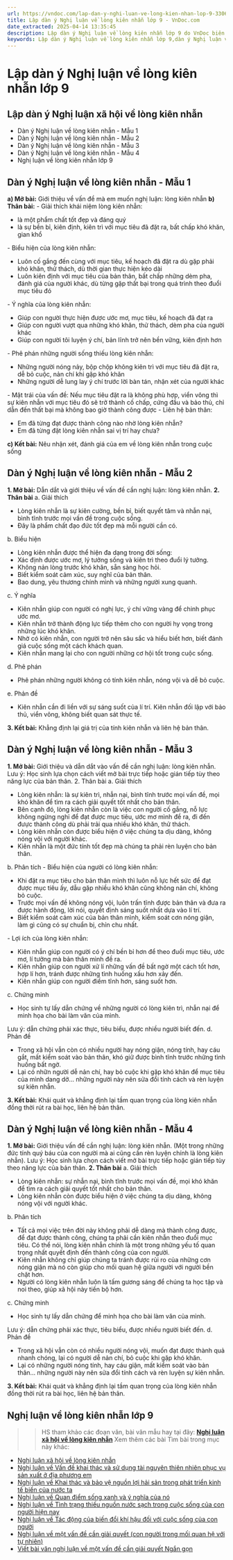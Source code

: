 ```yaml
---
url: https://vndoc.com/lap-dan-y-nghi-luan-ve-long-kien-nhan-lop-9-330600
title: Lập dàn ý Nghị luận về lòng kiên nhẫn lớp 9 - VnDoc.com
date_extracted: 2025-04-14 13:35:45
description: Lập dàn ý Nghị luận về lòng kiên nhẫn lớp 9 do VnDoc biên soạn nhằm giúp các em HS có thêm nhiều tài liệu tham khảo trong quá trình học tập.
keywords: Lập dàn ý Nghị luận về lòng kiên nhẫn lớp 9,dàn ý Nghị luận về lòng kiên nhẫn,dàn ý nghị luận xã hội về lòng kiên nhẫn,lập dàn ý nghị luận xã hội về lòng kiên nhẫn,Nghị luận về lòng kiên nhẫn,nghị luận xã hội về lòng kiên nhẫn,viết đoạn văn nghị luận xã hội về lòng kiên nhẫn,đoạn văn nghị luận xã hội 200 chữ về lòng kiên nhẫn
---
```


# Lập dàn ý Nghị luận về lòng kiên nhẫn lớp 9
## **Lập dàn ý Nghị luận xã hội về lòng kiên nhẫn**
  * Dàn ý Nghị luận về lòng kiên nhẫn - Mẫu 1
  * Dàn ý Nghị luận về lòng kiên nhẫn - Mẫu 2
  * Dàn ý Nghị luận về lòng kiên nhẫn - Mẫu 3
  * Dàn ý Nghị luận về lòng kiên nhẫn - Mẫu 4
  * Nghị luận về lòng kiên nhẫn lớp 9

## **Dàn ý Nghị luận về lòng kiên nhẫn - Mẫu 1**
**a\) Mở bài:** Giới thiệu về vấn đề mà em muốn nghị luận: lòng kiên nhẫn
**b\) Thân bài:**
\- Giải thích khái niệm lòng kiên nhẫn:
  * là một phẩm chất tốt đẹp và đáng quý
  * là sự bền bỉ, kiên định, kiên trì với mục tiêu đã đặt ra, bất chấp khó khăn, gian khổ

\- Biểu hiện của lòng kiên nhẫn:
  * Luôn cố gắng đến cùng với mục tiêu, kế hoạch đã đặt ra dù gặp phải khó khăn, thử thách, dù thời gian thực hiện kéo dài
  * Luôn kiên định với mục tiêu của bản thân, bất chấp những dèm pha, đánh giá của người khác, dù từng gặp thất bại trong quá trình theo đuổi mục tiêu đó

\- Ý nghĩa của lòng kiên nhẫn:
  * Giúp con người thực hiện được ước mơ, mục tiêu, kế hoạch đã đạt ra
  * Giúp con người vượt qua những khó khăn, thử thách, dèm pha của người khác
  * Giúp con người tôi luyện ý chí, bản lĩnh trở nên bền vững, kiên định hơn

\- Phê phán những người sống thiếu lòng kiên nhẫn:
  * Những người nóng nảy, bộp chộp không kiên trì với mục tiêu đã đặt ra, dễ bỏ cuộc, nản chí khi gặp khó khăn
  * Những người dễ lung lay ý chí trước lời bàn tán, nhận xét của người khác

\- Mặt trái của vấn đề: Nếu mục tiêu đặt ra là không phù hợp, viển vông thì sự kiên nhẫn với mục tiêu đó sẽ trở thành cố chấp, cứng đầu và bảo thủ, chỉ dẫn đến thất bại mà không bao giờ thành công được
\- Liên hệ bản thân:
  * Em đã từng đạt được thành công nào nhờ lòng kiên nhẫn?
  * Em đã từng đặt lòng kiên nhẫn sai vị trí hay chưa?

**c\) Kết bài:** Nêu nhận xét, đánh giá của em về lòng kiên nhẫn trong cuộc sống
## **Dàn ý Nghị luận về lòng kiên nhẫn - Mẫu 2**
**1\. Mở bài:** Dẫn dắt và giới thiệu về vấn đề cần nghị luận: lòng kiên nhẫn.
**2\. Thân bài**
a. Giải thích
  * Lòng kiên nhẫn là sự kiên cường, bền bỉ, biết quyết tâm và nhẫn nại, bình tĩnh trước mọi vấn đề trong cuộc sống.
  * Đây là phẩm chất đạo đức tốt đẹp mà mỗi người cần có.

b. Biểu hiện
  * Lòng kiên nhẫn được thể hiện đa dạng trong đời sống:
  * Xác định được ước mơ, lý tưởng sống và kiên trì theo đuổi lý tưởng.
  * Không nản lòng trước khó khăn, sẵn sàng học hỏi.
  * Biết kiểm soát cảm xúc, suy nghĩ của bản thân.
  * Bao dung, yêu thương chính mình và những người xung quanh.

c. Ý nghĩa
  * Kiên nhẫn giúp con người có nghị lực, ý chí vững vàng để chinh phục ước mơ.
  * Kiên nhẫn trở thành động lực tiếp thêm cho con người hy vọng trong những lúc khó khăn.
  * Nhờ có kiên nhẫn, con người trở nên sâu sắc và hiểu biết hơn, biết đánh giá cuộc sống một cách khách quan.
  * Kiên nhẫn mang lại cho con người những cơ hội tốt trong cuộc sống.

d. Phê phán
  * Phê phán những người không có tính kiên nhẫn, nóng vội và dễ bỏ cuộc.

e. Phản đề
  * Kiên nhẫn cần đi liền với sự sáng suốt của lí trí. Kiên nhẫn đối lập với bảo thủ, viển vông, không biết quan sát thực tế.

**3\. Kết bài:** Khẳng định lại giá trị của tính kiên nhẫn và liên hệ bản thân.
## **Dàn ý Nghị luận về lòng kiên nhẫn - Mẫu 3**
**1\. Mở bài:** Giới thiệu và dẫn dắt vào vấn đề cần nghị luận: lòng kiên nhẫn.
Lưu ý: Học sinh lựa chọn cách viết mở bài trực tiếp hoặc gián tiếp tùy theo năng lực của bản thân.
2\. Thân bài
a. Giải thích
  * Lòng kiên nhẫn: là sự kiên trì, nhẫn nại, bình tĩnh trước mọi vấn đề, mọi khó khăn để tìm ra cách giải quyết tốt nhất cho bản thân.
  * Bên cạnh đó, lòng kiên nhẫn còn là việc con người cố gắng, nỗ lực không ngừng nghỉ để đạt được mục tiêu, ước mơ mình đề ra, đi đến đưực thành công dù phải trải qua nhiều khó khăn, thử thách.
  * Lòng kiên nhẫn còn được biểu hiện ở việc chúng ta dịu dàng, không nóng vội với người khác.
  * Kiên nhẫn là một đức tính tốt đẹp mà chúng ta phải rèn luyện cho bản thân.

b. Phân tích
\- Biểu hiện của người có lòng kiên nhẫn:
  * Khi đặt ra mục tiêu cho bản thân mình thì luôn nỗ lực hết sức để đạt được mục tiêu ấy, dẫu gặp nhiều khó khăn cũng không nản chí, không bỏ cuộc.
  * Trước mọi vấn đề không nóng vội, luôn trấn tĩnh được bản thân và đưa ra được hành động, lời nói, quyết định sáng suốt nhất dựa vào lí trí.
  * Biết kiểm soát cảm xúc của bản thân mình, kiểm soát cơn nóng giận, làm gì cũng có sự chuẩn bị, chỉn chu nhất.

\- Lợi ích của lòng kiên nhẫn:
  * Kiên nhẫn giúp con người có ý chí bền bỉ hơn để theo đuổi mục tiêu, ước mơ, lí tưởng mà bản thân mình đề ra.
  * Kiên nhẫn giúp con người xử lí những vấn đề bất ngờ một cách tốt hơn, hợp lí hơn, tránh được những tình huống xấu hơn xảy đến.
  * Kiên nhẫn giúp con người điềm tĩnh hơn, sáng suốt hơn.

c. Chứng minh
  * Học sinh tự lấy dẫn chứng về những người có lòng kiên trì, nhẫn nại để minh họa cho bài làm văn của mình.

Lưu ý: dẫn chứng phải xác thực, tiêu biểu, được nhiều người biết đến.
d. Phản đề
  * Trong xã hội vẫn còn có nhiều người hay nóng giận, nóng tính, hay cáu gắt, mất kiểm soát vào bản thân, khó giữ được bình tĩnh trước những tình huống bất ngờ.
  * Lại có nhữn người dễ nản chí, hay bỏ cuộc khi gặp khó khăn để mục tiêu của mình dang dở… những người này nên sửa đổi tính cách và rèn luyện sự kiên nhẫn.

**3\. Kết bài:** Khái quát và khẳng định lại tầm quan trọng của lòng kiên nhẫn đồng thời rút ra bài học, liên hệ bản thân.
## **Dàn ý Nghị luận về lòng kiên nhẫn - Mẫu 4**
**1\. Mở bài:** Giới thiệu vấn đề cần nghị luận: lòng kiên nhẫn. \(Một trong những đức tính quý báu của con người mà ai cũng cần rèn luyện chính là lòng kiên nhẫn\).
Lưu ý: Học sinh lựa chọn cách viết mở bài trực tiếp hoặc gián tiếp tùy theo năng lực của bản thân.
**2\. Thân bài**
a. Giải thích
  * Lòng kiên nhẫn: sự nhẫn nại, bình tĩnh trước mọi vấn đề, mọi khó khăn để tìm ra cách giải quyết tốt nhất cho bản thân.
  * Lòng kiên nhẫn còn được biểu hiện ở việc chúng ta dịu dàng, không nóng vội với người khác.

b. Phân tích
  * Tất cả mọi việc trên đời này không phải dễ dàng mà thành công được, để đạt được thành công, chúng ta phải cần kiên nhẫn theo đuổi mục tiêu. Có thể nói, lòng kiên nhẫn chính là một trong những yếu tố quan trọng nhất quyết định đến thành công của con người.
  * Kiên nhẫn không chỉ giúp chúng ta tránh được rủi ro của những cơn nóng giận mà nó còn giúp cho mối quan hệ giữa người với người bền chặt hơn.
  * Người có lòng kiên nhẫn luôn là tấm gương sáng để chúng ta học tập và noi theo, giúp xã hội này tiến bộ hơn.

c. Chứng minh
  * Học sinh tự lấy dẫn chứng để minh họa cho bài làm văn của mình.

Lưu ý: dẫn chứng phải xác thực, tiêu biểu, được nhiều người biết đến.
d. Phản đề
  * Trong xã hội vẫn còn có nhiều người nóng vội, muốn đạt được thành quả nhanh chóng, lại có người dễ nản chí, bỏ cuộc khi gặp khó khăn.
  * Lại có những người nóng tính, hay cáu giận, mất kiểm soát vào bản thân… những người này nên sửa đổi tính cách và rèn luyện sự kiên nhẫn.

**3\. Kết bài:** Khái quát và khẳng định lại tầm quan trọng của lòng kiên nhẫn đồng thời rút ra bài học, liên hệ bản thân.
## **Nghị luận về lòng kiên nhẫn lớp 9**
>> HS tham khảo các đoạn văn, bài văn mẫu hay tại đây: [**Nghị luận xã hội về lòng kiên nhẫn**](<https://vndoc.com/nghi-luan-xa-hoi-ve-long-kien-nhan-171261>)
Xem thêm các bài Tìm bài trong mục này khác:
  * [Nghị luận xã hội về lòng kiên nhẫn](</nghi-luan-xa-hoi-ve-long-kien-nhan-171261>)
  * [Nghị luận về Vấn đề khai thác và sử dụng tài nguyên thiên nhiên phục vụ sản xuất ở địa phương em](</nghi-luan-ve-van-de-khai-thac-va-su-dung-tai-nguyen-thien-nhien-phuc-vu-san-xuat-o-dia-phuong-em-lop-9-327519>)
  * [Nghị luận về Khai thác và bảo vệ nguồn lợi hải sản trong phát triển kinh tế biển của nước ta](</nghi-luan-ve-khai-thac-va-bao-ve-nguon-loi-hai-san-trong-phat-trien-kinh-te-bien-cua-nuoc-ta-lop-9-327520>)
  * [Nghị luận về Quan điểm sống xanh và ý nghĩa của nó](</nghi-luan-ve-quan-diem-song-xanh-va-y-nghia-cua-no-lop-9-327521>)
  * [Nghị luận về Tình trạng thiếu nguồn nước sạch trong cuộc sống của con người hiện nay](</nghi-luan-ve-tinh-trang-thieu-nguon-nuoc-sach-trong-cuoc-song-cua-con-nguoi-hien-nay-lop-9-327522>)
  * [Nghị luận về Tác động của biến đổi khí hậu đối với cuộc sống của con người](</nghi-luan-ve-tac-dong-cua-bien-doi-khi-hau-doi-voi-cuoc-song-cua-con-nguoi-lop-9-327524>)
  * [Nghị luận về một vấn đề cần giải quyết \(con người trong mối quan hệ với tự nhiên\)](</nghi-luan-ve-mot-van-de-can-giai-quyet-con-nguoi-trong-moi-quan-he-voi-tu-nhien-lop-9-327525>)
  * [Viết bài văn nghị luận về một vấn đề cần giải quyết Ngắn gọn](</viet-bai-van-nghi-luan-ve-mot-van-de-can-giai-quyet-ngan-gon-lop-9-328832>)

